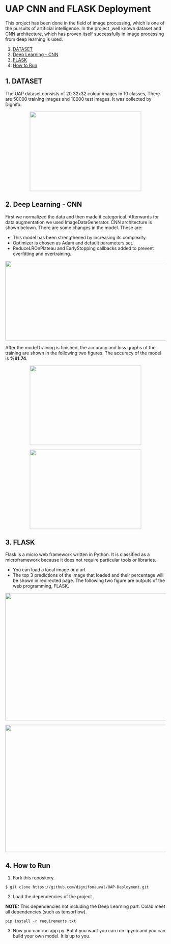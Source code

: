 # UAP CNN and FLASK Deployment

This project has been done in the field of image processing, which is one of the pursuits of artificial intelligence. In the project ,well known dataset and CNN architecture, which has proven itself successfully in image processing from deep learning is used.

1. [ DATASET ](#DATASET)
2. [ Deep Learning - CNN ](#DeepLearning-CNN)
3. [ FLASK ](#FLASK)
4. [ How to Run ](#HowtoRun)

<a name="DATASET"></a>

## 1. DATASET

The UAP dataset consists of 20 32x32 colour images in 10 classes, There are 50000 training images and 10000 test images. It was collected by Dignifo.

<p align="center">
<img src="https://user-images.githubusercontent.com/81585804/176235421-94e66358-a64d-4de9-b30f-67057755cf70.png" width="350" height="250">
</p>

<a name="DeepLearning-CNN"></a>

## 2. Deep Learning - CNN

First we normalized the data and then made it categorical. Afterwards for data augmentation we used ImageDataGenerator. CNN architecture is shown belown. There are some changes in the model. These are:

- This model has been strengthened by increasing its complexity.
- Optimizer is chosen as Adam and default parameters set.
- ReduceLROnPlateau and EarlyStopping callbacks added to prevent overfitting and overtraining.

<p align="center">
<img src="https://user-images.githubusercontent.com/81585804/176241200-1da85e69-edef-4029-9253-a7d45e21f99d.png" width="800" height="250">
</p>

After the model training is finished, the accuracy and loss graphs of the training are shown in the following two figures. The accuracy of the model is **%91.74**.

<p align="center">
<img src="https://user-images.githubusercontent.com/81585804/176241918-49af7597-30bb-4e0c-83b9-ded38d1c9f45.png" width="350" height="250">
</p>

<p align="center">
<img src="https://user-images.githubusercontent.com/81585804/176242139-eac5db1e-cce6-4c0f-9fff-3537bc6cc704.png" width="350" height="250">
</p>

<a name="FLASK"></a>

## 3. FLASK

Flask is a micro web framework written in Python. It is classified as a microframework because it does not require particular tools or libraries.

- You can load a local image or a url.
- The top 3 predictions of the image that loaded and their percentage will be shown in redirected page.
  The following two figure are outputs of the web programming, FLASK.

<p align="center">
<img src="https://user-images.githubusercontent.com/81585804/176243667-85bc3c1c-9428-4729-93d9-d26167256ddc.png" width="700" height="400">
</p>

<p align="center">
<img src="https://user-images.githubusercontent.com/81585804/176243750-8bf26887-b475-4af9-a631-fc29575535ed.png" width="700" height="400">
</p>

<a name="HowtoRun"></a>

## 4. How to Run

1. Fork this repository.

```console
$ git clone https://github.com/dignifonauval/UAP-Deployment.git

```

2. Load the dependencies of the project

**NOTE:** This dependencies not including the Deep Learning part. Colab meet all dependencies (such as tensorflow).

```console
pip install -r requirements.txt
```

3. Now you can run app.py. But if you want you can run .ipynb and you can build your own model. It is up to you.
